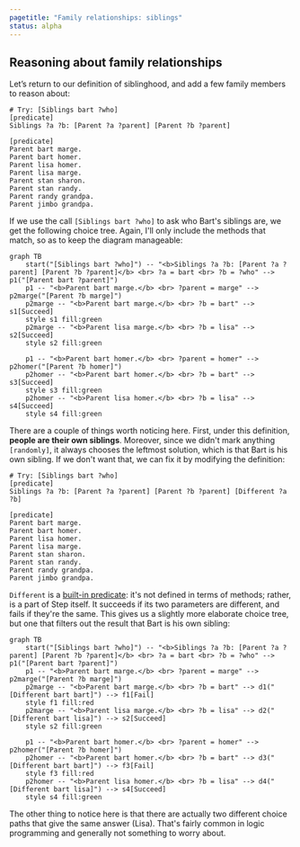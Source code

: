 ```yaml
---
pagetitle: "Family relationships: siblings"
status: alpha
---
```

## Reasoning about family relationships

Let’s return to our definition of siblinghood, and add a few family members to reason about:
```Step
# Try: [Siblings bart ?who]
[predicate]
Siblings ?a ?b: [Parent ?a ?parent] [Parent ?b ?parent]

[predicate]
Parent bart marge.
Parent bart homer.
Parent lisa homer.
Parent lisa marge.
Parent stan sharon.
Parent stan randy.
Parent randy grandpa.
Parent jimbo grandpa.
```
If we use the call `[Siblings bart ?who]` to ask who Bart's siblings are, we get the following choice tree.  Again, I'll only include the methods that match, so as to keep the diagram manageable:
```mermaid
graph TB
    start("[Siblings bart ?who]") -- "<b>Siblings ?a ?b: [Parent ?a ?parent] [Parent ?b ?parent]</b> <br> ?a = bart <br> ?b = ?who" --> p1("[Parent bart ?parent]")
    p1 -- "<b>Parent bart marge.</b> <br> ?parent = marge" --> p2marge("[Parent ?b marge]")
    p2marge -- "<b>Parent bart marge.</b> <br> ?b = bart" --> s1[Succeed]
    style s1 fill:green
    p2marge -- "<b>Parent lisa marge.</b> <br> ?b = lisa" --> s2[Succeed]
    style s2 fill:green

    p1 -- "<b>Parent bart homer.</b> <br> ?parent = homer" --> p2homer("[Parent ?b homer]")
    p2homer -- "<b>Parent bart homer.</b> <br> ?b = bart" --> s3[Succeed]
    style s3 fill:green
    p2homer -- "<b>Parent lisa homer.</b> <br> ?b = lisa" --> s4[Succeed]
    style s4 fill:green
```
There are a couple of things worth noticing here.  First, under this definition, **people are their own siblings**.  Moreover, since we didn't mark anything `[randomly]`, it always chooses the leftmost solution, which is that Bart is his own sibling.  If we don't want that, we can fix it by modifying the definition:
```Step
# Try: [Siblings bart ?who]
[predicate]
Siblings ?a ?b: [Parent ?a ?parent] [Parent ?b ?parent] [Different ?a ?b]

[predicate]
Parent bart marge.
Parent bart homer.
Parent lisa homer.
Parent lisa marge.
Parent stan sharon.
Parent stan randy.
Parent randy grandpa.
Parent jimbo grandpa.
```
`Different` is a [built-in predicate](primitive_tasks): it's not defined in terms of methods; rather, is a part of Step itself.  It succeeds if its two parameters are different, and fails if they're the same.  This gives us a slightly more elaborate choice tree, but one that filters out the result that Bart is his own sibling:
```mermaid
graph TB
    start("[Siblings bart ?who]") -- "<b>Siblings ?a ?b: [Parent ?a ?parent] [Parent ?b ?parent]</b> <br> ?a = bart <br> ?b = ?who" --> p1("[Parent bart ?parent]")
    p1 -- "<b>Parent bart marge.</b> <br> ?parent = marge" --> p2marge("[Parent ?b marge]")
    p2marge -- "<b>Parent bart marge.</b> <br> ?b = bart" --> d1("[Different bart bart]") --> f1[Fail]
    style f1 fill:red
    p2marge -- "<b>Parent lisa marge.</b> <br> ?b = lisa" --> d2("[Different bart lisa]") --> s2[Succeed]
    style s2 fill:green

    p1 -- "<b>Parent bart homer.</b> <br> ?parent = homer" --> p2homer("[Parent ?b homer]")
    p2homer -- "<b>Parent bart homer.</b> <br> ?b = bart" --> d3("[Different bart bart]") --> f3[Fail]
    style f3 fill:red
    p2homer -- "<b>Parent lisa homer.</b> <br> ?b = lisa" --> d4("[Different bart lisa]") --> s4[Succeed]
    style s4 fill:green
```

The other thing to notice here is that there are actually two different choice paths that give the same answer (Lisa).  That's fairly common in logic programming and generally not something to worry about.
